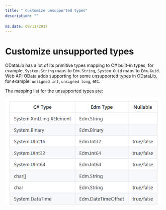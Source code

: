 ```yaml
---
title: " Customize unsupported types"
description: ""

ms.date: 09/11/2017
---
```

# Customize unsupported types

ODataLib has a lot of its primitive types mapping to C# built-in types, for example, `System.String` maps to `Edm.String`, `System.Guid` maps to `Edm.Guid`.
Web API OData adds supporting for some unsupported types in ODataLib, for example: `unsigned int`, `unsigned long`, etc.
 
The mapping list for the unsupported types are:

![typemapping](../assets/06-05-typemapping.png)


